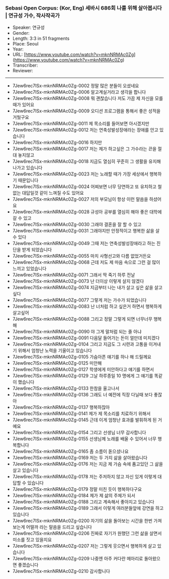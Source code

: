 ### Sebasi Open Corpus: (Kor, Eng) 세바시 686회 나를 위해 살아봅시다 | 연규성 가수, 작사작곡가

- Speaker: 연규성
- Gender: 
- Length: 3:3 in 51 fragments
- Place: Seoul
- Year: 
- URL: [https://www.youtube.com/watch?v=mknNRMAc0Zg] (https://www.youtube.com/watch?v=mknNRMAc0Zg)
- Transcriber: 
- Reviewer: 

---

- 7Jew6rec7ISx-mknNRMAc0Zg-0002 정말 많은 분들이 오셨네요
- 7Jew6rec7ISx-mknNRMAc0Zg-0006 알고계실거라고 생각을 합니다
- 7Jew6rec7ISx-mknNRMAc0Zg-0008 뭐 괜찮습니다 저도 가끔 제 자신을 모를때가 있어요
- 7Jew6rec7ISx-mknNRMAc0Zg-0009 오디션 프로그램을 통해서 좋은 성적을 거뒀구요
- 7Jew6rec7ISx-mknNRMAc0Zg-0011 제 목소리를 들어보면 아시겠지만
- 7Jew6rec7ISx-mknNRMAc0Zg-0012 저는 연축성발성장애라는 장애를 안고 있습니다
- 7Jew6rec7ISx-mknNRMAc0Zg-0016 하지만
- 7Jew6rec7ISx-mknNRMAc0Zg-0017 저는 제가 하고싶은 그 가수라는 끈을 절대 놓지않고
- 7Jew6rec7ISx-mknNRMAc0Zg-0018 지금도 열심히 꾸준히 그 생활을 유지해 나가고 있습니다
- 7Jew6rec7ISx-mknNRMAc0Zg-0023 저는 노래할 때가 가장 세상에서 행복하기 때문입니다
- 7Jew6rec7ISx-mknNRMAc0Zg-0024 어찌보면 너무 당연하고 또 유치하고 철없는 대답일것 같이 느껴질 수도 있어요
- 7Jew6rec7ISx-mknNRMAc0Zg-0027 저의 부모님이 항상 이런 말씀을 하셨어요
- 7Jew6rec7ISx-mknNRMAc0Zg-0028 규성아 공부를 열심히 해야 좋은 대학에 갈 수 있고
- 7Jew6rec7ISx-mknNRMAc0Zg-0030 그래야 결혼을 잘 할 수 있고
- 7Jew6rec7ISx-mknNRMAc0Zg-0031 그래야지만 안정적이고 행복한 삶을 살 수 있다
- 7Jew6rec7ISx-mknNRMAc0Zg-0049 그때 저는 연축성발성장애라고 하는 진단을 받게 되었습니다
- 7Jew6rec7ISx-mknNRMAc0Zg-0055 마치 사형선고와 다름 없었거든요
- 7Jew6rec7ISx-mknNRMAc0Zg-0068 근데 저도 제 마음 속으로 그런 걸 많이 느끼고 있었습니다
- 7Jew6rec7ISx-mknNRMAc0Zg-0071 그래서 딱 죽기 하루 전날
- 7Jew6rec7ISx-mknNRMAc0Zg-0073 난 더이상 이렇게 살지 않겠다
- 7Jew6rec7ISx-mknNRMAc0Zg-0074 지금부터 나는 내가 살고 싶은 삶을 살고 싶다
- 7Jew6rec7ISx-mknNRMAc0Zg-0077 그렇게 저는 가수가 되었습니다
- 7Jew6rec7ISx-mknNRMAc0Zg-0083 난 너처럼 하고 싶은거 하면서 행복하게 살고싶어
- 7Jew6rec7ISx-mknNRMAc0Zg-0088 그리고 정말 그렇게 되면 너무너무 행복해
- 7Jew6rec7ISx-mknNRMAc0Zg-0090 야 그게 말처럼 되는 줄 아냐
- 7Jew6rec7ISx-mknNRMAc0Zg-0091 다음달 들어가는 돈이 얼만데 미치겠다
- 7Jew6rec7ISx-mknNRMAc0Zg-0104 그리고 지금도 그 시련과 고통을 이겨내기 위해서 엄청난 노력을 기울이고 있습니다
- 7Jew6rec7ISx-mknNRMAc0Zg-0105 가슴아픈 얘기를 하나 해 드릴께요
- 7Jew6rec7ISx-mknNRMAc0Zg-0125 미안해
- 7Jew6rec7ISx-mknNRMAc0Zg-0127 학생에게 미안하다고 얘기를 하면서
- 7Jew6rec7ISx-mknNRMAc0Zg-0129 그날 하루종일 10 명에게 그 얘기를 똑같이 했습니다
- 7Jew6rec7ISx-mknNRMAc0Zg-0133 한참을 울고나서
- 7Jew6rec7ISx-mknNRMAc0Zg-0136 그래도 너 예전에 직장 다닐때 보다 좋잖아
- 7Jew6rec7ISx-mknNRMAc0Zg-0137 행복하잖아
- 7Jew6rec7ISx-mknNRMAc0Zg-0141 제가 제 목소리를 치료하기 위해서
- 7Jew6rec7ISx-mknNRMAc0Zg-0145 근데 이게 엄청난 효과를 발휘하게 된 거예요
- 7Jew6rec7ISx-mknNRMAc0Zg-0154 그리고 선생님 너무 감사합니다
- 7Jew6rec7ISx-mknNRMAc0Zg-0155 선생님께 노래를 배울 수 있어서 너무 행복합니다
- 7Jew6rec7ISx-mknNRMAc0Zg-0165 좀 소름이 돋으셨나요
- 7Jew6rec7ISx-mknNRMAc0Zg-0169 저는 두 가지 삶을 살아왔습니다
- 7Jew6rec7ISx-mknNRMAc0Zg-0176 저는 지금 제 가슴 속에 품고있던 그 삶을 살고 있습니다
- 7Jew6rec7ISx-mknNRMAc0Zg-0178 저는 주저하지 않고 자신 있게 이렇게 대답할 수 있습니다
- 7Jew6rec7ISx-mknNRMAc0Zg-0179 정말 미친 듯이 행복하다구요
- 7Jew6rec7ISx-mknNRMAc0Zg-0184 제가 제 삶의 주체가 되서
- 7Jew6rec7ISx-mknNRMAc0Zg-0188 그리고 계속해서 좋아지고 있습니다
- 7Jew6rec7ISx-mknNRMAc0Zg-0189 그래서 이렇게 여러분들앞에 강연을 하고 있습니다
- 7Jew6rec7ISx-mknNRMAc0Zg-0200 자기의 삶을 돌아보는 시간을 한번 가져 보는게 어떨까 라는 말씀을 드리고 싶습니다
- 7Jew6rec7ISx-mknNRMAc0Zg-0206 진짜로 자기가 원했던 그런 삶을 살면서 미소를 짓고 있을지요
- 7Jew6rec7ISx-mknNRMAc0Zg-0207 저는 그렇게 웃으면서 행복하게 살고 있습니다
- 7Jew6rec7ISx-mknNRMAc0Zg-0209 나중엔 아주 커다란 메아리로 돌아왔으면 좋겠습니다
- 7Jew6rec7ISx-mknNRMAc0Zg-0210 감사합니다
